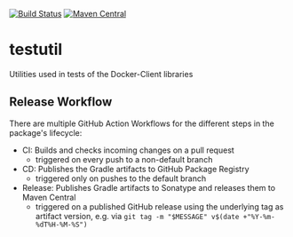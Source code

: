 [![Build Status](https://img.shields.io/github/workflow/status/docker-client/testutil/Publish?style=for-the-badge)](https://github.com/docker-client/testutil/actions)
[![Maven Central](https://img.shields.io/maven-central/v/de.gesellix/testutil.svg?style=for-the-badge&maxAge=86400)](https://search.maven.org/search?q=g:de.gesellix%20AND%20a:testutil)

# testutil

Utilities used in tests of the Docker-Client libraries

## Release Workflow

There are multiple GitHub Action Workflows for the different steps in the package's lifecycle:

- CI: Builds and checks incoming changes on a pull request
  - triggered on every push to a non-default branch
- CD: Publishes the Gradle artifacts to GitHub Package Registry
  - triggered only on pushes to the default branch
- Release: Publishes Gradle artifacts to Sonatype and releases them to Maven Central
  - triggered on a published GitHub release using the underlying tag as artifact version, e.g. via `git tag -m "$MESSAGE" v$(date +"%Y-%m-%dT%H-%M-%S")`
